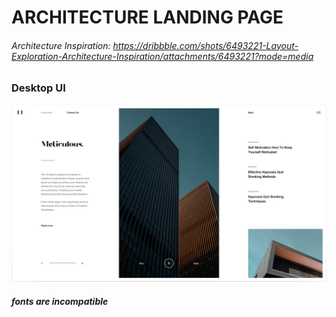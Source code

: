 # ARCHITECTURE LANDING PAGE

###### Architecture Inspiration: https://dribbble.com/shots/6493221-Layout-Exploration-Architecture-Inspiration/attachments/6493221?mode=media

### Desktop UI

![Screenshot](./Screenshot/main.jpg)

##### fonts are incompatible